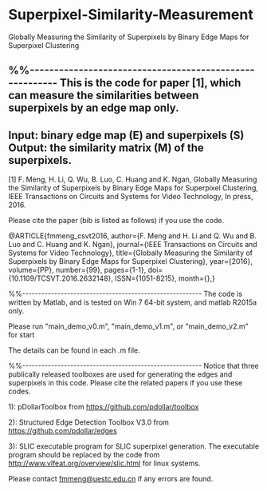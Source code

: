 # Superpixel-Similarity-Measurement
Globally Measuring the Similarity of Superpixels by Binary Edge Maps for Superpixel Clustering

%%--------------------------------------------------------
This is the code for paper [1], which can measure the similarities between superpixels by an edge map only.
-------------------------------------------------
Input: binary edge map (E) and superpixels (S)
Output: the similarity matrix (M) of the superpixels.
----------------------------------------------------


[1] F. Meng, H. Li, Q. Wu, B. Luo, C. Huang and K. Ngan, Globally Measuring the Similarity of Superpixels by Binary Edge Maps for Superpixel Clustering, IEEE Transactions on Circuits and Systems for Video Technology, In press, 2016.

Please cite the paper (bib is listed as follows) if you use the code.

@ARTICLE{fmmeng_csvt2016, 
author={F. Meng and H. Li and Q. Wu and B. Luo and C. Huang and K. Ngan}, 
journal={IEEE Transactions on Circuits and Systems for Video Technology}, 
title={Globally Measuring the Similarity of Superpixels by Binary Edge Maps for Superpixel Clustering}, 
year={2016}, 
volume={PP}, 
number={99}, 
pages={1-1}, 
doi={10.1109/TCSVT.2016.2632148}, 
ISSN={1051-8215}, 
month={},}


%%--------------------------------------------------------
The code is written by Matlab, and is tested on Win 7 64-bit system, and matlab R2015a only.

Please run "main_demo_v0.m", "main_demo_v1.m", or "main_demo_v2.m" for start

The details can be found in each .m file.

%%--------------------------------------------------------
Notice that three publically released toolboxes are used for generating the edges and superpixels in this code. Please cite the related papers if you use these codes.

1): pDollarToolbox from
https://github.com/pdollar/toolbox

2): Structured Edge Detection Toolbox V3.0 from
https://github.com/pdollar/edges

3): SLIC executable program for SLIC superpixel generation. 
The executable program should be replaced by the code from
http://www.vlfeat.org/overview/slic.html
for linux systems.

Please contact fmmeng@uestc.edu.cn if any errors are found.

